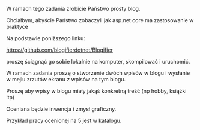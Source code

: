 W ramach tego zadania zrobicie Państwo prosty blog.

Chciałbym, abyście Państwo zobaczyli jak asp.net core ma zastosowanie w praktyce

Na podstawie poniższego linku:

https://github.com/blogifierdotnet/Blogifier

proszę ściągnąć go sobie lokalnie na komputer, skompilować i uruchomić.

W ramach zadania proszę o stworzenie dwóch wpisów w blogu i wysłanie w mejlu zrzutów ekranu z wpisów na tym blogu.

Proszę aby wpisy w blogu miały jakąś konkretną treść (np hobby, książki itp)

Oceniana będzie inwencja i zmysł graficzny.

Przykład pracy ocenionej na 5 jest w katalogu.
